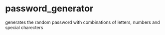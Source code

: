 # password_generator
generates the random password with combinations of letters, numbers and special charecters
